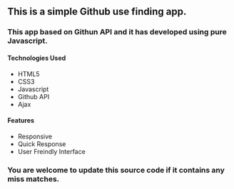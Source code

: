 ## This is a simple Github use finding app.

### This app based on Githun API and it has developed using pure Javascript.

#### Technologies Used
* HTML5
* CSS3
* Javascript
* Github API
* Ajax

#### Features
* Responsive
* Quick Response
* User Freindly Interface

### You are welcome to update this source code if it contains any miss matches.